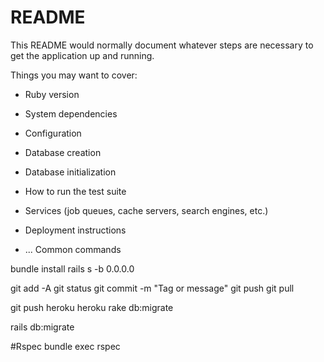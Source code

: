 # README

This README would normally document whatever steps are necessary to get the
application up and running.

Things you may want to cover:

* Ruby version

* System dependencies

* Configuration

* Database creation

* Database initialization

* How to run the test suite

* Services (job queues, cache servers, search engines, etc.)

* Deployment instructions

* ...
Common commands

bundle install
rails s -b 0.0.0.0

git add -A
git status
git commit -m "Tag or message"
git push
git pull

git push heroku
heroku rake db:migrate

rails db:migrate

#Rspec
bundle exec rspec